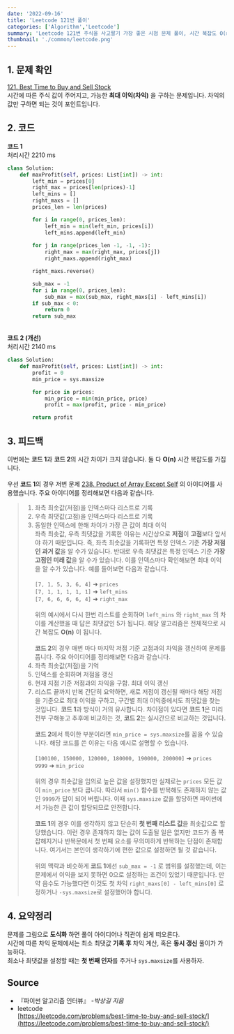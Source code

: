 ```yaml
---
date: '2022-09-16'
title: 'Leetcode 121번 풀이'
categories: ['Algorithm','Leetcode']
summary: 'Leetcode 121번 주식을 사고팔기 가장 좋은 시점 문제 풀이, 시간 복잡도 O(n)'
thumbnail: './common/leetcode.png'
---
```

## 1. 문제 확인

[121. Best Time to Buy and Sell Stock](https://leetcode.com/problems/best-time-to-buy-and-sell-stock/)
\
시간에 따른 주식 값이 주어지고, 가능한 **최대 이익(차익)** 을 구하는 문제입니다. 차익의 값만 구하면 되는 것이 포인트입니다.

## 2. 코드

**코드 1**  
처리시간 2210 ms
```py
class Solution:
    def maxProfit(self, prices: List[int]) -> int:
        left_min = prices[0]
        right_max = prices[len(prices)-1]
        left_mins = []
        right_maxs = []
        prices_len = len(prices)

        for i in range(0, prices_len):
            left_min = min(left_min, prices[i])
            left_mins.append(left_min)
            
        for j in range(prices_len -1, -1, -1):
            right_max = max(right_max, prices[j])
            right_maxs.append(right_max)

        right_maxs.reverse()

        sub_max = -1
        for i in range(0, prices_len):
            sub_max = max(sub_max, right_maxs[i] - left_mins[i])
        if sub_max < 0:
            return 0
        return sub_max
```
\
**코드 2 (개선)**  
처리시간 2140 ms
```py
class Solution:
    def maxProfit(self, prices: List[int]) -> int:
        profit = 0
        min_price = sys.maxsize

        for price in prices:
            min_price = min(min_price, price)
            profit = max(profit, price - min_price)

        return profit
```

## 3. 피드백

이번에는 **코드 1**과 **코드 2**의 시간 차이가 크지 않습니다. 둘 다 **O(n)** 시간 복잡도를 가집니다.  
\
우선 **코드 1**의 경우 저번 문제 [238. Product of Array Except Self](https://yangdongs.web.app/leetcode-238-explanation/) 의 아이디어를 사용했습니다. 주요 아이디어를 정리해보면 다음과 같습니다.
> 1. 좌측 최솟값(저점)을 인덱스마다 리스트로 기록  
> 2. 우측 최댓값(고점)을 인덱스마다 리스트로 기록  
> 3. 동일한 인덱스에 한해 차이가 가장 큰 값이 최대 이익  
좌측 최솟값, 우측 최댓값을 기록한 이유는 시간상으로 **저점**이 **고점**보다 앞서야 하기 때문입니다. 즉, 좌측 최솟값을 기록하면 특정 인덱스 기준 **가장 저점인 과거 값**을 알 수가 있습니다. 반대로 우측 최댓값은 특정 인덱스 기준 **가장 고점인 미래 값**을 알 수가 있습니다. 이를 인덱스마다 확인해보면 최대 이익을 알 수가 있습니다. 예를 들어보면 다음과 같습니다.  
\
`[7, 1, 5, 3, 6, 4]` ➜ `prices`  
`[7, 1, 1, 1, 1, 1]` ➜ `left_mins`  
`[7, 6, 6, 6, 6, 4]` ➜ `right_max`  
\
위의 예시에서 다시 한번 리스트를 순회하며 `left_mins` 와 `right_max` 의 차이를 계산했을 때 답은 최댓값인 5가 됩니다. 해당 알고리즘은 전체적으로 시간 복잡도 **O(n)** 이 됩니다.  
\
**코드 2**의 경우 매번 마다 마지막 저점 기준 고점과의 차익을 갱신하여 문제를 풉니다. 주요 아이디어를 정리해보면 다음과 같습니다.  
> 1. 좌측 최솟값(저점)을 기억 
> 2. 인덱스를 순회하며 저점을 갱신
> 3. 현재 지점 기준 저점과의 차익을 구함. 최대 이익 갱신
> 4. 리스트 끝까지 반복
간단히 요약하면, 새로 저점이 갱신될 때마다 해당 저점을 기준으로 최대 이익을 구하고, 구간별 최대 이익중에서도 최댓값을 찾는 것입니다. **코드 1**과 방식이 거의 유사합니다. 차이점이 있다면 **코드 1**은 미리 전부 구해놓고 추후에 비교하는 것, **코드 2**는 실시간으로 비교하는 것입니다.  
\
**코드 2**에서 특이한 부분이라면 `min_price = sys.maxsize`를 꼽을 수 있습니다. 해당 코드를 쓴 이유는 다음 예시로 설명할 수 있습니다.  
\
`[100100, 150000, 120000, 180000, 190000, 200000]` ➜ `prices`  
`9999` ➜ `min_price`  
\
위의 경우 최솟값을 임의로 높은 값을 설정했지만 실제로는 `prices` 모든 값이 `min_price` 보다 큽니다. 따라서 `min()` 함수를 반복해도 존재하지 않는 값인 `9999`가 답이 되어 버립니다. 이때 `sys.maxsize` 값을 할당하면 파이썬에서 가능한 큰 값이 할당되므로 안전합니다.  
\
**코드 1**의 경우 이를 생각하지 않고 단순히 **첫 번째 리스트 값**을 최솟값으로 할당했습니다. 이런 경우 존재하지 않는 값이 도출될 일은 없지만 코드가 좀 복잡해지거나 반복문에서 첫 번째 요소를 무의미하게 반복하는 단점이 존재합니다. 여기서는 본인이 생각하기에 편한 값으로 설정하면 될 것 같습니다.  
\
위의 맥락과 비슷하게 **코드 1**에선 `sub_max = -1` 로 범위를 설정했는데, 이는 문제에서 이익을 보지 못하면 0으로 설정하는 조건이 있었기 때문입니다. 만약 음수도 가능했다면 이것도 첫 차익 `right_maxs[0] - left_mins[0]` 로 정하거나 `-sys.maxsize`로 설정했어야 합니다.

## 4. 요약정리

문제를 그림으로 **도식화** 하면 풀이 아이디어나 직관이 쉽게 떠오른다.  
시간에 따른 차익 문제에서는 최소 최댓값 **기록 후** 차익 계산, 혹은 **동시 갱신** 풀이가 가능하다.  
최소나 최댓값을 설정할 때는 **첫 번째 인자**를 주거나 `sys.maxsize`를 사용하자.

## Source

- 『파이썬 알고리즘 인터뷰』 *-박상길 지음*
- leetcode  
  [https://leetcode.com/problems/best-time-to-buy-and-sell-stock/](https://leetcode.com/problems/best-time-to-buy-and-sell-stock/)